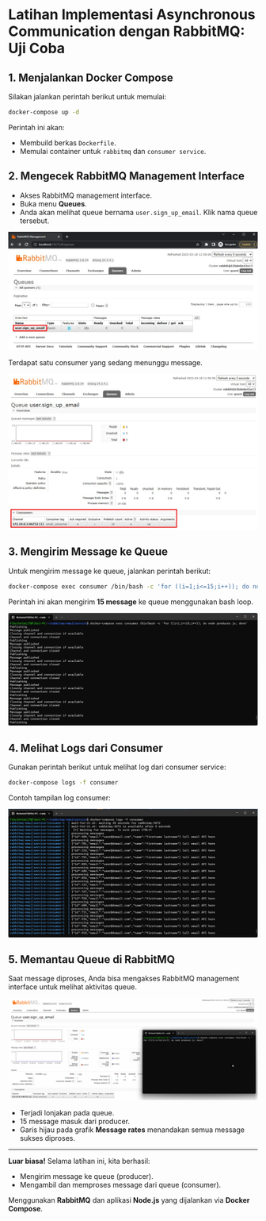 # Latihan Implementasi Asynchronous Communication dengan RabbitMQ: Uji Coba

## 1. Menjalankan Docker Compose

Silakan jalankan perintah berikut untuk memulai:

```bash
docker-compose up -d
```

Perintah ini akan:
- Membuild berkas `Dockerfile`.
- Memulai container untuk `rabbitmq` dan `consumer service`.

## 2. Mengecek RabbitMQ Management Interface

- Akses RabbitMQ management interface.
- Buka menu **Queues**.
- Anda akan melihat queue bernama `user.sign_up_email`. Klik nama queue tersebut.

![alt text](images/10_ujicoba/image.png)

Terdapat satu consumer yang sedang menunggu message.

![alt text](images/10_ujicoba/image-1.png)

## 3. Mengirim Message ke Queue

Untuk mengirim message ke queue, jalankan perintah berikut:

```bash
docker-compose exec consumer /bin/bash -c 'for ((i=1;i<=15;i++)); do node producer.js; done'
```

Perintah ini akan mengirim **15 message** ke queue menggunakan bash loop.

![alt text](images/10_ujicoba/image-2.png)

## 4. Melihat Logs dari Consumer

Gunakan perintah berikut untuk melihat log dari consumer service:

```bash
docker-compose logs -f consumer
```

Contoh tampilan log consumer:

![alt text](images/10_ujicoba/image-3.png)

## 5. Memantau Queue di RabbitMQ

Saat message diproses, Anda bisa mengakses RabbitMQ management interface untuk melihat aktivitas queue.

![alt text](images/10_ujicoba/image-4.png)

- Terjadi lonjakan pada queue.
- 15 message masuk dari producer.
- Garis hijau pada grafik **Message rates** menandakan semua message sukses diproses.

---

**Luar biasa!** Selama latihan ini, kita berhasil:
- Mengirim message ke queue (producer).
- Mengambil dan memproses message dari queue (consumer).

Menggunakan **RabbitMQ** dan aplikasi **Node.js** yang dijalankan via **Docker Compose**.
